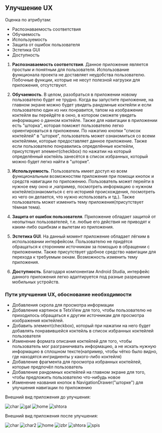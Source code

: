 ## Улучшение UX
Оценка по атрибутам:
 - Распознаваемость соответствия
 - Обучаемость
 - Используемость 
 - Защита от ошибок пользователя
 - Эстетика GUI
 - Доступность

1. **Распознаваемость соответствия**. Данное приложение является простым и понятным для пользователя. Использование функционала проекта не доставляет неудобства пользователю. Побочные функции, которые не несут полезной нагрузки для приложения, отсутствуют.

2. **Обучаемость**. В целом, разобраться в приложении новому пользователю будет не трудно. Когда вы запустите приложение, на главном экране можно будет увидеть рандомные коктейли и если пользователю один из них понравится, тапом на изображение коктейля вы перейдёте в окно, в котором сможете увидеть информацию о данном коктейле. Также для навигации в приложении есть "шторка", которая поможет пользователю легко ориентироваться в приложении. По нажатию кнопки "список коктейлей" в "шторке", пользователь может ознакомиться со всеми коктейлями, которые предоставляет данное приложение. Также если пользователю понравились определённые коктейли, присутствует элемент(checkbox) по нажатии на который определённый коктейль занесётся в список избранных, который можно будет легко найти в "шторке".

3. **Используемость**. Пользователь имеет доступ ко всем функциональным возможностям приложения при помощи кнопок и средств навигации по приложению. Пользователь может перейти в нужное ему окно и ,например, посмотреть информацию о нужном коктейле(ознакомиться с его историей происхождения, посмотреть из чего он делается, что нужно использовать и тд.). Также пользователь может изменить тему приложения(присутствует тёмная тема).

4. **Защита от ошибок пользователя**. Приложение обладает защитой от неопытных пользователей, т.е. любые его действия не приводят к каким-либо ошибкам и вылетам из приложения.

5. **Эстетика GUI**. На данный момент приложение обладает лёгким в использовании интерфейсом. Пользователю не придётся обращаться к сторонним источникам за помощью в обращении с приложением. Также присутствует удобное средство навигации для перехода к требуемым окнам. Возможность изменить тему приложения. 

6. **Доступность**. Благодаря компонентам Android Studia, интерфейс данного приложения легко адаптируется под разные разрешение мобильных устройств.

### Пути улучшения UX, обоснование необходимости

* Добавления скрола для просмотра информации </br>
* Добавление картинок в TetxView для того, чтобы пользователю не приходилось обращаться к другим источникам для просмотра изображения коктейлей. </br>
* Добавить элемент(checkbox), который при нажатии на него будет добавлять понравившейся коктейль в список избранных коктейлей пользователя </br>
* Изменение формата описания коктейлей для того, чтобы пользователь мог разграничивать информацию, а не искать нужную информацию в сплошном тексте(например, чтобы чётко было видно, где находятся ингридиенты у какого-либо коктейля) </br>
* Добавление фрагмента для просмотра избранных коктейлей, которые предпочёл пользователь </br>
* Добавление рандомных коктейлей на главном экране для того, чтобы предложить пользователю что-нибудь новое</br>
* Изменение названия кнопок в NavigationDrawer("шторке") для улучшения навигации по приложению</br>

Внешний вид приложения до улучшения: 

![char](https://user-images.githubusercontent.com/46083782/81009666-bc459180-8e5d-11ea-860e-e210aa21b444.jpg)
![gal](https://user-images.githubusercontent.com/46083782/81009727-d2535200-8e5d-11ea-8b43-f1fcc08ba32d.jpg)
![home](https://user-images.githubusercontent.com/46083782/81009843-09c1fe80-8e5e-11ea-8546-c4c441eaf267.jpg)
![shtora](https://user-images.githubusercontent.com/46083782/81009758-e5662200-8e5d-11ea-8a79-1b0d9f9ccfa9.jpg)

Внешний вид приложения после улучшения: 

![char](https://user-images.githubusercontent.com/46083782/81009916-252d0980-8e5e-11ea-9e64-154cd561f83a.jpg)
![char2](https://user-images.githubusercontent.com/46083782/81009929-2b22ea80-8e5e-11ea-8145-cb96b9569391.jpg)
![home](https://user-images.githubusercontent.com/46083782/81009950-3249f880-8e5e-11ea-8688-7c2a3767d827.jpg)
![izbr](https://user-images.githubusercontent.com/46083782/81009965-37a74300-8e5e-11ea-9f10-aca85ce73330.jpg)
![shtora](https://user-images.githubusercontent.com/46083782/81009980-3fff7e00-8e5e-11ea-9085-cfc71be80905.jpg)
![spis](https://user-images.githubusercontent.com/46083782/81009991-468df580-8e5e-11ea-91d5-a4e7b5bcfb87.jpg)
